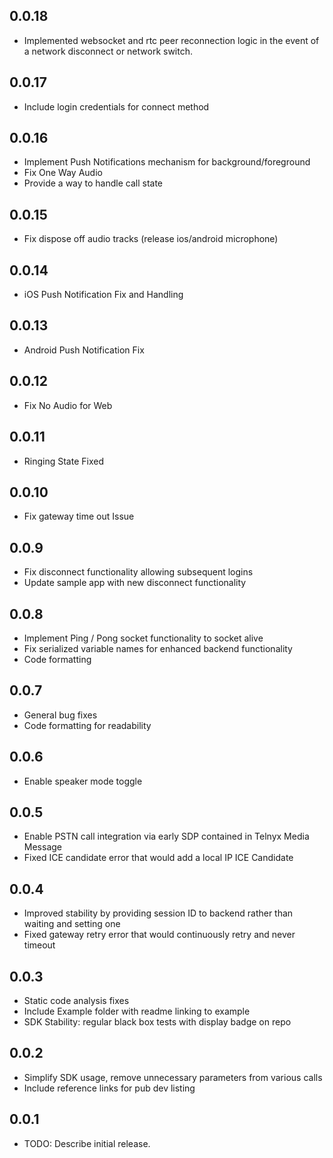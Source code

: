 ## 0.0.18
- Implemented websocket and rtc peer reconnection logic in the event of a network disconnect or network switch.

## 0.0.17
- Include login credentials for connect method

## 0.0.16
- Implement Push Notifications mechanism for background/foreground
- Fix One Way Audio
- Provide a way to handle call state

## 0.0.15
- Fix dispose off audio tracks (release ios/android microphone)

## 0.0.14
- iOS Push Notification Fix and Handling

## 0.0.13

- Android Push Notification Fix
## 0.0.12

- Fix No Audio for Web

## 0.0.11

- Ringing State Fixed

## 0.0.10

- Fix gateway time out Issue

## 0.0.9

- Fix disconnect functionality allowing subsequent logins
- Update sample app with new disconnect functionality

## 0.0.8

- Implement Ping / Pong socket functionality to socket alive
- Fix serialized variable names for enhanced backend functionality
- Code formatting 

## 0.0.7

- General bug fixes
- Code formatting for readability 

## 0.0.6

- Enable speaker mode toggle

## 0.0.5

- Enable PSTN call integration via early SDP contained in Telnyx Media Message
- Fixed ICE candidate error that would add a local IP ICE Candidate

## 0.0.4

- Improved stability by providing session ID to backend rather than waiting and setting one
- Fixed gateway retry error that would continuously retry and never timeout

## 0.0.3

- Static code analysis fixes
- Include Example folder with readme linking to example
- SDK Stability: regular black box tests with display badge on repo 

## 0.0.2

- Simplify SDK usage, remove unnecessary parameters from various calls
- Include reference links for pub dev listing

## 0.0.1

* TODO: Describe initial release.
